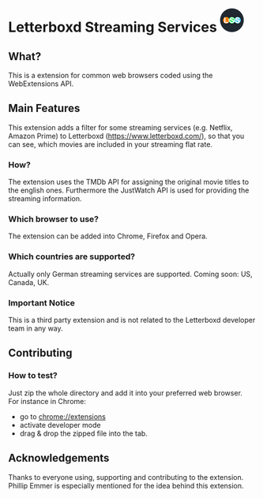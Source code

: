 # Letterboxd Streaming Services ![Logo](./icons/lss-ext-logo-48.png) 

## What?
This is a extension for common web browsers coded using the WebExtensions API.

## Main Features
This extension adds a filter for some streaming services (e.g. Netflix, Amazon Prime) to Letterboxd (https://www.letterboxd.com/), so that you can see, which movies are included in your streaming flat rate.

### How?
The extension uses the TMDb API for assigning the original movie titles to the english ones. Furthermore the JustWatch API is used for providing the streaming information.

### Which browser to use?
The extension can be added into Chrome, Firefox and Opera.

### Which countries are supported?
Actually only German streaming services are supported. Coming soon: US, Canada, UK.

### Important Notice
This is a third party extension and is not related to the Letterboxd developer team in any way.

## Contributing

### How to test?
Just zip the whole directory and add it into your preferred web browser. \
For instance in Chrome: 
- go to [chrome://extensions](chrome://extensions)
- activate developer mode 
- drag & drop the zipped file into the tab.

## Acknowledgements
Thanks to everyone using, supporting and contributing to the extension. Phillip Emmer is especially mentioned for the idea behind this extension.
